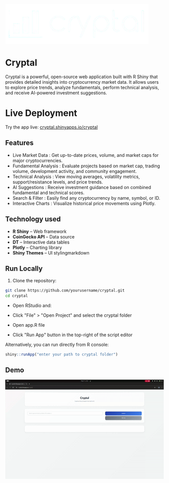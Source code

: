 
![Logo](https://github.com/KushagraShukla30/cryptal/blob/main/rsconnect/shinyapps.io/cryptal/cryptalfullgh.png)


# Cryptal

Cryptal is a powerful, open-source web application built with R Shiny that provides detailed insights into cryptocurrency market data. It allows users to explore price trends, analyze fundamentals, perform technical analysis, and receive AI-powered investment suggestions.

# Live Deployment

Try the app live: [cryptal.shinyapps.io/cryptal](https://cryptal.shinyapps.io/cryptal) 

## Features

- Live Market Data : Get up-to-date prices, volume, and market caps for major cryptocurrencies.
- Fundamental Analysis : Evaluate projects based on market cap, trading volume, development activity, and community engagement.
- Technical Analysis : View moving averages, volatility metrics, support/resistance levels, and price trends.
- AI Suggestions : Receive investment guidance based on combined fundamental and technical scores.
- Search & Filter : Easily find any cryptocurrency by name, symbol, or ID.
- Interactive Charts : Visualize historical price movements using Plotly.


## Technology used

- **R Shiny** – Web framework
- **CoinGecko API** – Data source
- **DT** – Interactive data tables
- **Plotly** – Charting library
- **Shiny Themes** – UI stylingmarkdown
## Run Locally

1. Clone the repository:
```bash
git clone https://github.com/yourusername/cryptal.git
cd cryptal
```
- Open RStudio and:

- Click "File" > "Open Project" and select the cryptal folder

- Open app.R file

- Click "Run App" button in the top-right of the script editor



Alternatively, you can run directly from R console:

```R
shiny::runApp("enter your path to cryptal folder")
```
## Demo

![Demo](https://github.com/KushagraShukla30/cryptal/blob/main/rsconnect/shinyapps.io/cryptal/cryptal.gif)
